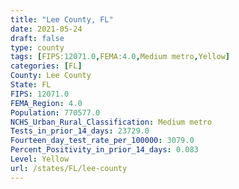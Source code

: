 ```yaml
---
title: "Lee County, FL"
date: 2021-05-24
draft: false
type: county
tags: [FIPS:12071.0,FEMA:4.0,Medium metro,Yellow]
categories: [FL]
County: Lee County
State: FL
FIPS: 12071.0
FEMA_Region: 4.0
Population: 770577.0
NCHS_Urban_Rural_Classification: Medium metro
Tests_in_prior_14_days: 23729.0
Fourteen_day_test_rate_per_100000: 3079.0
Percent_Positivity_in_prior_14_days: 0.083
Level: Yellow
url: /states/FL/lee-county
---
```



